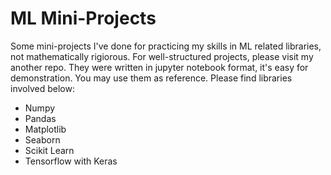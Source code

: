 # ML Mini-Projects
Some mini-projects I've done for practicing my skills in ML related libraries, not mathematically rigiorous. For well-structured projects, please visit my another repo. 
They were written in jupyter notebook format, it's easy for demonstration. You may use them as reference.
Please find libraries involved below:
- Numpy
- Pandas
- Matplotlib
- Seaborn
- Scikit Learn
- Tensorflow with Keras
